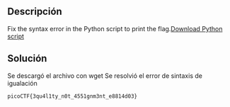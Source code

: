 ## Descripción
Fix the syntax error in the Python script to print the flag.[Download Python script](https://artifacts.picoctf.net/c/4/fixme2.py)

## Solución
Se descargó el archivo con wget
Se resolvió el error de sintaxis de igualación
```
picoCTF{3qu4l1ty_n0t_4551gnm3nt_e8814d03}
```
